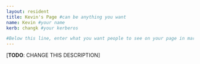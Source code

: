 ```yaml
---
layout: resident
title: Kevin's Page #can be anything you want
name: Kevin #your name
kerb: changk #your kerberos

#Below this line, enter what you want people to see on your page in markdown
---
```


[**TODO**: CHANGE THIS DESCRIPTION]
